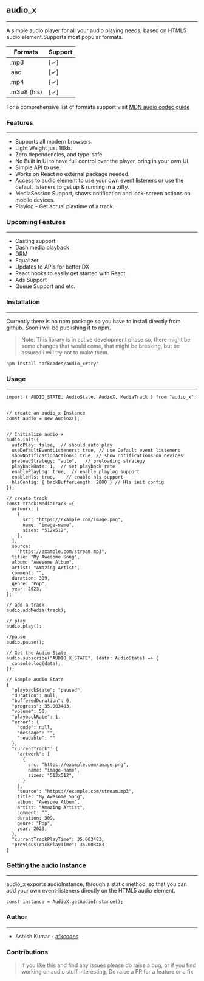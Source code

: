 ## audio_x

---

A simple audio player for all your audio playing needs, based on HTML5 audio element.Supports
most popular formats.

| Formats | Support |
| ------- | ------- |
| .mp3    | [✓]     |
| .aac    | [✓]     |
| .mp4    | [✓]     |
| .m3u8 (hls)    | [✓]     |

For a comprehensive list of formats support visit [MDN audio codec guide](https://developer.mozilla.org/en-US/docs/Web/Media/Formats/Audio_codecs)

### Features

---

- Supports all modern browsers.
- Light Weight just 18kb.
- Zero dependencies, and type-safe.
- No Built in UI to have full control over the player, bring in your own UI.
- Simple API to use.
- Works on React no external package needed.
- Access to audio element to use your own event listeners or use the default listeners to get up & running in a ziffy.
- MediaSession Support, shows notification and lock-screen actions on mobile devices.
- Playlog - Get actual playtime of a track.

### Upcoming Features

---

- Casting support
- Dash media playback
- DRM
- Equalizer
- Updates to APIs for better DX
- React hooks to easily get started with React.
- Ads Support
- Queue Support and etc.

### Installation

---

Currently there is no npm package so you have to install directly from github.
Soon i will be publishing it to npm.

> Note: This library is in active development phase so, there might be some changes that would come,
> that might be breaking, but be assured i will try not to make them.

```
npm install "afkcodes/audio_x#try"
```

### Usage

---

```
import { AUDIO_STATE, AudioState, AudioX, MediaTrack } from "audio_x";


// create an audio_x Instance
const audio = new AudioX();


// Initialize audio_x
audio.init({
  autoPlay: false,  // should auto play
  useDefaultEventListeners: true, // use Default event listeners
  showNotificationActions: true, // show notifications on devices
  preloadStrategy: "auto",   // preloading strategy
  playbackRate: 1,  // set playback rate
  enablePlayLog: true,  // enable playlog support
  enableHls: true,    // enable hls support
  hlsConfig: { backBufferLength: 2000 } // Hls init config
});

// create track
const track:MediaTrack ={
  artwork: [
    {
      src: "https://example.com/image.png",
      name: "image-name",
      sizes: "512x512",
    },
  ],
  source:
    "https://example.com/stream.mp3",
  title: "My Awesome Song",
  album: "Awesome Album",
  artist: "Amazing Artist",
  comment: "",
  duration: 309,
  genre: "Pop",
  year: 2023,
};

// add a track
audio.addMedia(track);

// play
audio.play();

//pause
audio.pause();

// Get the Audio State
audio.subscribe("AUDIO_X_STATE", (data: AudioState) => {
  console.log(data);
});

// Sample Audio State
{
  "playbackState": "paused",
  "duration": null,
  "bufferedDuration": 0,
  "progress": 35.003483,
  "volume": 50,
  "playbackRate": 1,
  "error": {
    "code": null,
    "message": "",
    "readable": ""
  },
  "currentTrack": {
    "artwork": [
      {
        src: "https://example.com/image.png",
        name: "image-name",
        sizes: "512x512",
      }
    ],
    "source": "https://example.com/stream.mp3",
    title: "My Awesome Song",
    album: "Awesome Album",
    artist: "Amazing Artist",
    comment: "",
    duration: 309,
    genre: "Pop",
    year: 2023,
  },
  "currentTrackPlayTime": 35.003483,
  "previousTrackPlayTime": 35.003483
}
```

### Getting the audio Instance

---

audio_x exports audioInstance, through a static method, so that you can add your own event-listeners
directly on the HTML5 audio element.

```
const instance = AudioX.getAudioInstance();
```

### Author

---

- Ashish Kumar - [afkcodes](https://github.com/afkcodes)

### Contributions

> if you like this and find any issues please do raise a bug, or if you find working on audio stuff interesting,
> Do raise a PR for a feature or a fix.
